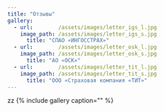 ```yaml
---
title: "Отзывы"
gallery:
  - url:        /assets/images/letter_igs_l.jpg
    image_path: /assets/images/letter_igs_s.jpg
	  title: "СПАО «ИНГОССТРАХ»"
  - url:        /assets/images/letter_osk_l.jpg
    image_path: /assets/images/letter_osk_s.jpg
	  title: "АО «ОСК»"
  - url:        /assets/images/letter_tit_l.jpg
    image_path: /assets/images/letter_tit_s.jpg
	  title: "ООО «Страховая компания «ТИТ»"
---
```

zz
{% include gallery caption="" %}
